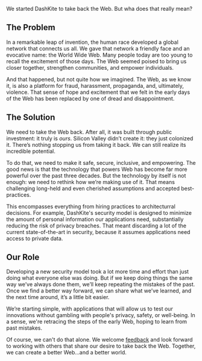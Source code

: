 We started DashKite to take back the Web. But wha does that really mean?

## The Problem

In a remarkable leap of invention, the human race developed a global network that connects us all. We gave that network a friendly face and an evocative name: the World Wide Web. Many people today are too young to recall the excitement of those days. The Web seemed poised to bring us closer together, strengthen communities, and empower individuals.

And that happened, but not quite how we imagined. The Web, as we know it, is also a platform for fraud, harassment, propaganda, and, ultimately, violence. That sense of hope and excitement that we felt in the early days of the Web has been replaced by one of dread and disappointment.

## The Solution

We need to take the Web back. After all, it was built through public investment: it truly is _ours_. Silicon Valley didn’t create it: they just colonized it. There’s nothing stopping us from taking it back. We can still realize its incredible potential.

To do that, we need to make it safe, secure, inclusive, and empowering. The good news is that the technology that powers Web has become far more powerful over the past three decades. But the technology by itself is not enough: we need to rethink how we’re making use of it. That means challenging long-held and even cherished assumptions and accepted best-practices.

This encompasses everything from hiring practices to architecturral decisions. For example, DashKite's security model is designed to minimize the amount of personal information our applications need, substantially reducing the risk of privacy breaches. That meant discarding a lot of the current state-of-the-art in security, because it assumes applications need access to private data.

## Our Role

Developing a new security model took a lot more time and effort than just doing what everyone else was doing. But if we keep doing things the same way we’ve always done them, we’ll keep repeating the mistakes of the past. Once we find a better way forward, we can share what we’ve learned, and the next time around, it’s a little bit easier.

We’re starting simple, with applications that will allow us to test our innovations without gambling with people's privacy, safety, or well-being. In a sense, we're retracing the steps of the early Web, hoping to learn from past mistakes.

Of course, we can't do that alone. We welcome [feedback][1] and look forward to working with others that share our desire to take back the Web. Together, we can create a better Web&hellip;and a better world.

[1]: /contact
